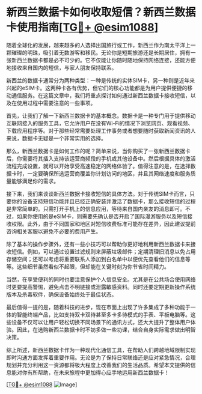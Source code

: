 # 新西兰数据卡如何收取短信？新西兰数据卡使用指南[[TG💪+ @esim1088](https://t.me/s/esim1088)]

随着全球化的发展，越来越多的人选择出国旅行或工作，新西兰作为南太平洋上一颗璀璨的明珠，吸引着无数游客和移民。无论你是短期旅游还是长期居住，拥有一张新西兰数据卡都是必不可少的。它不仅能让你随时随地保持网络连接，还能方便地接收来自国内的短信，与家人朋友保持联系。

新西兰的数据卡通常分为两种类型：一种是传统的实体SIM卡，另一种则是近年来兴起的eSIM卡。这两种卡各有优势，但它们的核心功能都是为用户提供便捷的移动通信服务。在这篇文章中，我们将重点探讨如何通过新西兰数据卡接收短信，以及在使用过程中需要注意的一些事项。

首先，让我们了解一下新西兰数据卡的基本概念。数据卡是一种专门用于提供移动互联网接入的服务工具，它允许用户在没有Wi-Fi的情况下浏览网页、观看视频、下载应用程序等。对于那些经常需要处理工作事务或者想要随时获取新闻资讯的人来说，数据卡无疑是一个非常实用的选择。

那么，新西兰数据卡是如何工作的呢？简单来说，当你购买了一张新西兰数据卡后，你需要将其插入支持该运营商频段的手机或其他设备中。然后根据具体的激活流程完成设置，就可以开始享受高速稳定的网络体验了。值得注意的是，在选择数据卡时，一定要确保所选运营商覆盖你计划访问的地区，并且其网络速度和服务质量能够满足你的需求。

接下来，我们来谈谈新西兰数据卡接收短信的具体方法。对于传统SIM卡而言，只要你的设备支持短信功能并且已经正确安装并激活了数据卡，那么接收短信的过程是非常简单的。只需打开手机上的信息应用，等待来自国内亲友的消息即可。不过，如果你使用的是eSIM卡，则需要先确认是否开启了国际漫游服务以及短信接收权限。此外，由于不同国家和地区对短信收费标准可能存在差异，因此建议提前咨询相关客服以避免不必要的费用产生。

除了基本的操作步骤外，还有一些小技巧可以帮助你更好地利用新西兰数据卡来接收短信。例如，可以通过设置过滤规则来屏蔽垃圾邮件；定期清理旧消息以免占用存储空间；还可以考虑将重要联系人添加到白名单中以便优先查看他们的信息等等。这些细节虽然看似不起眼，但却能在关键时刻为你节省时间精力。

当然，在享受便利的同时也要注意保护个人信息安全。尤其是在公共场合使用网络时更要提高警惕，避免点击不明链接或泄露敏感资料。同时还要定期更新操作系统版本及杀毒软件，确保设备始终处于最佳状态。

最后值得一提的是，随着科技的进步，现在市面上出现了许多集成了多种功能于一体的智能终端产品，比如支持双卡双待甚至多卡多待模式的手表、平板电脑等。这些设备不仅可以让用户轻松切换不同场景下的通讯方式，还大大提升了整体用户体验。因此，在选购新西兰数据卡时不妨多做一些功课，结合自身实际需求做出明智决策。

综上所述，新西兰数据卡作为一种现代化通信工具，在帮助人们跨越地域限制实现即时沟通方面发挥着重要作用。无论是为了保持日常联络还是应对紧急情况，合理规划并充分利用这一资源都将极大程度上改善我们的生活品质。希望本文提供的信息能对你有所帮助，在未来旅程中更加得心应手地运用新西兰数据卡！

[[TG💪+ @esim1088](https://t.me/s/esim1088) ![Image](https://i.postimg.cc/4NQfJmqS/Snipaste-2025-05-13-00-14-12.png)]